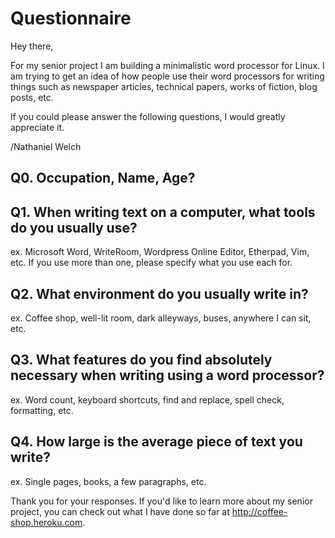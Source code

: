 # Questionnaire

Hey there,

For my senior project I am building a minimalistic word processor for Linux. I
am trying to get an idea of how people use their word processors for writing
things such as newspaper articles, technical papers, works of fiction, blog
posts, etc.

If you could please answer the following questions, I would greatly appreciate
it.

/Nathaniel Welch

## Q0. Occupation, Name, Age?

## Q1. When writing text on a computer, what tools do you usually use?

ex. Microsoft Word, WriteRoom, Wordpress Online Editor, Etherpad, Vim, etc. If
you use more than one, please specify what you use each for. 

## Q2. What environment do you usually write in?

ex. Coffee shop, well-lit room, dark alleyways, buses, anywhere I can sit, etc.

## Q3. What features do you find absolutely necessary when writing using a word processor?

ex. Word count, keyboard shortcuts, find and replace, spell check, formatting, etc.

## Q4. How large is the average piece of text you write?

ex. Single pages, books, a few paragraphs, etc.

Thank you for your responses. If you'd like to learn more about my senior
project, you can check out what I have done so far at <http://coffee-shop.heroku.com>.

